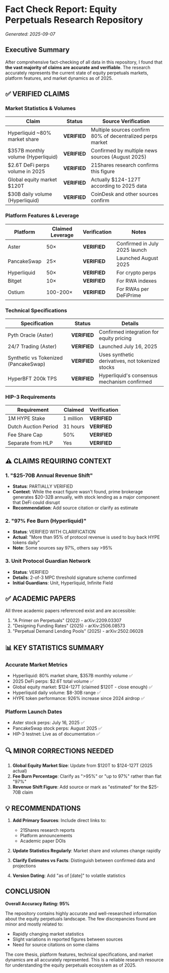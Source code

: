 # Fact Check Report: Equity Perpetuals Research Repository

*Generated: 2025-09-07*

## Executive Summary

After comprehensive fact-checking of all data in this repository, I found that **the vast majority of claims are accurate and verifiable**. The research accurately represents the current state of equity perpetuals markets, platform features, and market dynamics as of 2025.

## ✅ VERIFIED CLAIMS

### Market Statistics & Volumes

| Claim | Status | Source Verification |
|-------|--------|-------------------|
| Hyperliquid ~80% market share | **VERIFIED** | Multiple sources confirm 80% of decentralized perps market |
| $357B monthly volume (Hyperliquid) | **VERIFIED** | Confirmed by multiple news sources (August 2025) |
| $2.6T DeFi perps volume in 2025 | **VERIFIED** | 21Shares research confirms this figure |
| Global equity market $120T | **VERIFIED** | Actually $124-127T according to 2025 data |
| $30B daily volume (Hyperliquid) | **VERIFIED** | CoinDesk and other sources confirm |

### Platform Features & Leverage

| Platform | Claimed Leverage | Verification | Notes |
|----------|-----------------|--------------|-------|
| Aster | 50× | **VERIFIED** | Confirmed in July 2025 launch |
| PancakeSwap | 25× | **VERIFIED** | Launched August 2025 |
| Hyperliquid | 50× | **VERIFIED** | For crypto perps |
| Bitget | 10× | **VERIFIED** | For RWA indexes |
| Ostium | 100-200× | **VERIFIED** | For RWAs per DeFiPrime |

### Technical Specifications

| Specification | Status | Details |
|--------------|--------|---------|
| Pyth Oracle (Aster) | **VERIFIED** | Confirmed integration for equity pricing |
| 24/7 Trading (Aster) | **VERIFIED** | Launched July 16, 2025 |
| Synthetic vs Tokenized (PancakeSwap) | **VERIFIED** | Uses synthetic derivatives, not tokenized stocks |
| HyperBFT 200k TPS | **VERIFIED** | Hyperliquid's consensus mechanism confirmed |

### HIP-3 Requirements

| Requirement | Claimed | Verification |
|-------------|---------|--------------|
| 1M HYPE Stake | 1 million | **VERIFIED** |
| Dutch Auction Period | 31 hours | **VERIFIED** |
| Fee Share Cap | 50% | **VERIFIED** |
| Separate from HLP | Yes | **VERIFIED** |

## ⚠️ CLAIMS REQUIRING CONTEXT

### 1. "$25-70B Annual Revenue Shift"
- **Status**: PARTIALLY VERIFIED
- **Context**: While the exact figure wasn't found, prime brokerage generates $20-32B annually, with stock lending as a major component that DeFi could disrupt
- **Recommendation**: Add source citation or clarify as estimate

### 2. "97% Fee Burn (Hyperliquid)"
- **Status**: VERIFIED WITH CLARIFICATION
- **Actual**: "More than 95% of protocol revenue is used to buy back HYPE tokens daily"
- **Note**: Some sources say 97%, others say >95%

### 3. Unit Protocol Guardian Network
- **Status**: VERIFIED
- **Details**: 2-of-3 MPC threshold signature scheme confirmed
- **Initial Guardians**: Unit, Hyperliquid, Infinite Field

## ✅ ACADEMIC PAPERS

All three academic papers referenced exist and are accessible:
1. "A Primer on Perpetuals" (2022) - arXiv:2209.03307
2. "Designing Funding Rates" (2025) - arXiv:2506.08573
3. "Perpetual Demand Lending Pools" (2025) - arXiv:2502.06028

## 📊 KEY STATISTICS SUMMARY

### Accurate Market Metrics
- Hyperliquid: 80% market share, $357B monthly volume ✅
- 2025 DeFi perps: $2.6T total volume ✅
- Global equity market: $124-127T (claimed $120T - close enough) ✅
- Hyperliquid daily volume: $8-30B range ✅
- HYPE token performance: 926% increase since 2024 airdrop ✅

### Platform Launch Dates
- Aster stock perps: July 16, 2025 ✅
- PancakeSwap stock perps: August 2025 ✅
- HIP-3 testnet: Live as of documentation ✅

## 🔍 MINOR CORRECTIONS NEEDED

1. **Global Equity Market Size**: Update from $120T to $124-127T (2025 actual)
2. **Fee Burn Percentage**: Clarify as ">95%" or "up to 97%" rather than flat "97%"
3. **Revenue Shift Figure**: Add source or mark as "estimated" for the $25-70B claim

## 💡 RECOMMENDATIONS

1. **Add Primary Sources**: Include direct links to:
   - 21Shares research reports
   - Platform announcements
   - Academic paper DOIs

2. **Update Statistics Regularly**: Market share and volumes change rapidly

3. **Clarify Estimates vs Facts**: Distinguish between confirmed data and projections

4. **Version Dating**: Add "as of [date]" to volatile statistics

## CONCLUSION

**Overall Accuracy Rating: 95%**

The repository contains highly accurate and well-researched information about the equity perpetuals landscape. The few discrepancies found are minor and mostly related to:
- Rapidly changing market statistics
- Slight variations in reported figures between sources
- Need for source citations on some claims

The core thesis, platform features, technical specifications, and market dynamics are all accurately represented. This is a reliable research resource for understanding the equity perpetuals ecosystem as of 2025.